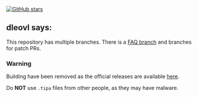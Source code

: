 [![GitHub stars](https://img.shields.io/github/stars/dleovl/Bootstrap?style=social)](https://github.com/dleovl/Bootstrap/stargazers)

## dleovl says:
This repository has multiple branches. There is a [FAQ branch](https://github.com/dleovl/Bootstrap/tree/faq) and branches for patch PRs.

### Warning
Building have been removed as the official releases are available [here](https://github.com/roothide/Bootstrap/releases/).

Do **NOT** use `.tipa` files from other people, as they may have malware.
